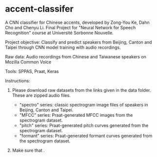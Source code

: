 # accent-classifer
A CNN classifier for Chinese accents, developed by Zong-You Ke, Dahn Cho and Chenyu Li.
Final Project for "Neural Network for Speech Recognition" course at Université Sorbonne Nouvelle.

Project objective: Classify and predict speakers from Beijing, Canton and Taipei through CNN model training with audio recordings.

Raw data: Audio recordings from Chinese and Taiwanese speakers on Mozilla Common Voice

Tools: SPPAS, Praat, Keras 

Instructions:
1. Please download raw datasets from the links given in the data folder. These are zipped audio files. 
   - "spectro" series: classic spectrogram image files of speakers in Beijing, Canton and Taipei.
   - "MFCC" series: Praat-generated MFCC images from the spectrogram dataset.
   - "pitch" series: Praat-generated pitch curves generated from the spectrogram dataset.
   - "formant" series: Praat-generated formant curves generated from the spectrogram dataset.

2. Make sure that . 

